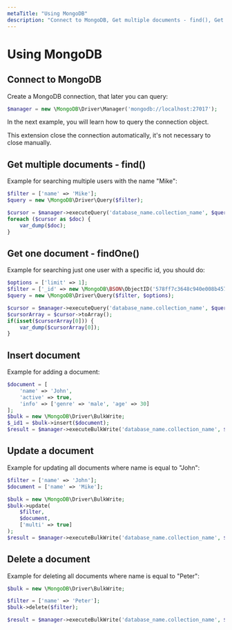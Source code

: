 ```yaml
---
metaTitle: "Using MongoDB"
description: "Connect to MongoDB, Get multiple documents - find(), Get one document - findOne(), Insert document, Update a document, Delete a document"
---
```


# Using MongoDB



## Connect to MongoDB


Create a MongoDB connection, that later you can query:

```php
$manager = new \MongoDB\Driver\Manager('mongodb://localhost:27017');

```

In the next example, you will learn how to query the connection object.

This extension close the connection automatically, it's not necessary to close manually.



## Get multiple documents - find()


Example for searching multiple users with the name "Mike":

```php
$filter = ['name' => 'Mike'];
$query = new \MongoDB\Driver\Query($filter);

$cursor = $manager->executeQuery('database_name.collection_name', $query);
foreach ($cursor as $doc) {
    var_dump($doc);
}

```



## Get one document - findOne()


Example for searching just one user with a specific id, you should do:

```php
$options = ['limit' => 1];
$filter = ['_id' => new \MongoDB\BSON\ObjectID('578ff7c3648c940e008b457a')];
$query = new \MongoDB\Driver\Query($filter, $options);

$cursor = $manager->executeQuery('database_name.collection_name', $query);
$cursorArray = $cursor->toArray();
if(isset($cursorArray[0])) {
    var_dump($cursorArray[0]);
}

```



## Insert document


Example for adding a document:

```php
$document = [
    'name' => 'John',
    'active' => true,
    'info' => ['genre' => 'male', 'age' => 30]
];
$bulk = new \MongoDB\Driver\BulkWrite;
$_id1 = $bulk->insert($document);
$result = $manager->executeBulkWrite('database_name.collection_name', $bulk);

```



## Update a document


Example for updating all documents where name is equal to "John":

```php
$filter = ['name' => 'John'];
$document = ['name' => 'Mike'];

$bulk = new \MongoDB\Driver\BulkWrite;
$bulk->update(
    $filter,
    $document,
    ['multi' => true]
);
$result = $manager->executeBulkWrite('database_name.collection_name', $bulk);

```



## Delete a document


Example for deleting all documents where name is equal to "Peter":

```php
$bulk = new \MongoDB\Driver\BulkWrite;

$filter = ['name' => 'Peter'];
$bulk->delete($filter);

$result = $manager->executeBulkWrite('database_name.collection_name', $bulk);

```

